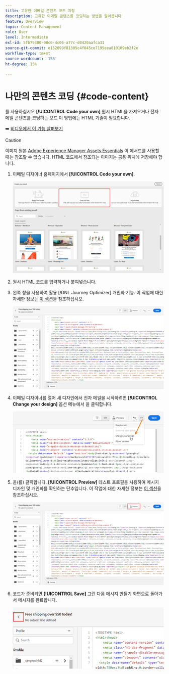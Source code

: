 ```yaml
---
title: 고유한 이메일 콘텐츠 코드 지정
description: 고유한 이메일 콘텐츠를 코딩하는 방법을 알아봅니다
feature: Overview
topic: Content Management
role: User
level: Intermediate
exl-id: 5fb79300-08c6-4c06-a77c-d0420aafca31
source-git-commit: e152099f81305c4f045ce7195eea810109eb2f2e
workflow-type: tm+mt
source-wordcount: '158'
ht-degree: 15%

---
```


# 나만의 콘텐츠 코딩 {#code-content}

를 사용하십시오 **[!UICONTROL Code your own]** 원시 HTML을 가져오거나 전자 메일 콘텐츠를 코딩하는 모드 이 방법에는 HTML 기술이 필요합니다.

➡️ [비디오에서 이 기능 살펴보기](#video)

>[!CAUTION]
>
> 이미지 원본 [Adobe Experience Manager Assets Essentials](assets-essentials.md) 이 메서드를 사용할 때는 참조할 수 없습니다. HTML 코드에서 참조되는 이미지는 공용 위치에 저장해야 합니다.

1. 이메일 디자이너 홈페이지에서 **[!UICONTROL Code your own]**.

   ![](assets/code-your-own.png)

1. 원시 HTML 코드를 입력하거나 붙여넣습니다.

1. 왼쪽 창을 사용하여 활용 [!DNL Journey Optimizer] 개인화 기능. 이 작업에 대한 자세한 정보는 [이 섹션](../personalization/personalize.md)을 참조하십시오.

   ![](assets/code-editor.png)

1. 이메일 디자이너를 열어 새 디자인에서 전자 메일을 시작하려면 **[!UICONTROL Change your design]** 옵션 메뉴에서 을 클릭합니다.

   ![](assets/code-editor-change-design.png)

1. 을(를) 클릭합니다. **[!UICONTROL Preview]** 테스트 프로필을 사용하여 메시지 디자인 및 개인화를 확인하는 단추입니다. 이 작업에 대한 자세한 정보는 [이 섹션](preview.md)을 참조하십시오.

   ![](assets/code-editor-preview.png)

1. 코드가 준비되면 **[!UICONTROL Save]** 그런 다음 메시지 만들기 화면으로 돌아가서 메시지를 완료합니다.

   ![](assets/code-editor-save.png)
